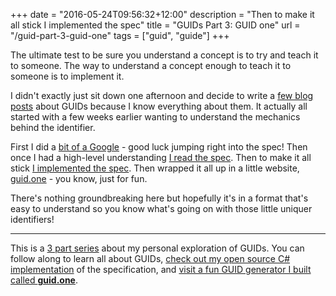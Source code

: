 +++
date = "2016-05-24T09:56:32+12:00"
description = "Then to make it all stick I implemented the spec"
title = "GUIDs Part 3: GUID one"
url = "/guid-part-3-guid-one"
tags = ["guid", "guide"]
+++

The ultimate test to be sure you understand a concept is to try and teach it to someone. The way to understand a concept enough to teach it to someone is to implement it. 

I didn't exactly just sit down one afternoon and decide to write a [few blog posts](https://michael-mckenna.com/tags/guid/) about GUIDs because I know everything about them. It actually all started with a few weeks earlier wanting to understand the mechanics behind the identifier.

First I did a [bit of a Google](https://www.google.co.nz/?q=how+are+guids+generated) - good luck jumping right into the spec! Then once I had a high-level understanding [I read the spec](https://www.ietf.org/rfc/rfc4122.txt). Then to make it all stick [I implemented the spec](https://github.com/myquay/guidone). Then wrapped it all up in a little website, [guid.one](http://guid.one/) - you know, just for fun.

There's nothing groundbreaking here but hopefully it's in a format that's easy to understand so you know what's going on with those little uniquer identifiers!

<hr />

This is a [3 part series](/tags/guid/) about my personal exploration of GUIDs. You can follow along to learn all about GUIDs, [check out my open source C# implementation](https://github.com/myquay/GuidOne) of the specification, and [visit a fun GUID generator I built called <b>guid.one</b>](http://guid.one).